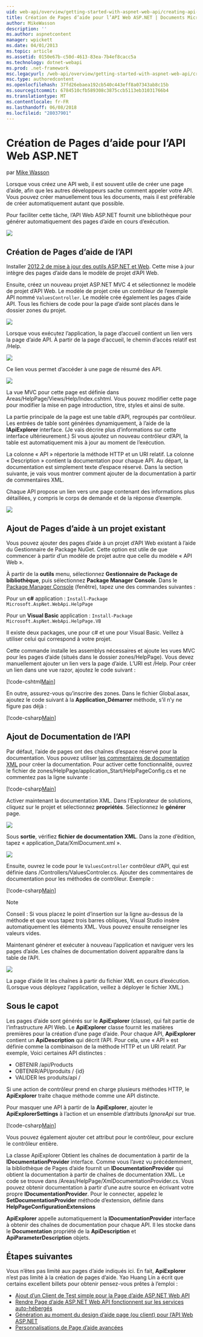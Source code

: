 ```yaml
---
uid: web-api/overview/getting-started-with-aspnet-web-api/creating-api-help-pages
title: Création de Pages d’aide pour l’API Web ASP.NET | Documents Microsoft
author: MikeWasson
description: ''
ms.author: aspnetcontent
manager: wpickett
ms.date: 04/01/2013
ms.topic: article
ms.assetid: 0150e67b-c50d-4613-83ea-7b4ef8cacc5a
ms.technology: dotnet-webapi
ms.prod: .net-framework
msc.legacyurl: /web-api/overview/getting-started-with-aspnet-web-api/creating-api-help-pages
msc.type: authoredcontent
ms.openlocfilehash: 37fd26ebaea192cb540c443eff8a07343ab8c15b
ms.sourcegitcommit: 6784510cfb589308c3875ccb5113eb31031766b4
ms.translationtype: MT
ms.contentlocale: fr-FR
ms.lasthandoff: 06/08/2018
ms.locfileid: "28037901"
---
```

<a name="creating-help-pages-for-aspnet-web-api"></a>Création de Pages d’aide pour l’API Web ASP.NET
====================
par [Mike Wasson](https://github.com/MikeWasson)

Lorsque vous créez une API web, il est souvent utile de créer une page d’aide, afin que les autres développeurs sache comment appeler votre API. Vous pouvez créer manuellement tous les documents, mais il est préférable de créer automatiquement autant que possible.

Pour faciliter cette tâche, l’API Web ASP.NET fournit une bibliothèque pour générer automatiquement des pages d’aide en cours d’exécution.

![](creating-api-help-pages/_static/image1.png)

## <a name="creating-api-help-pages"></a>Création de Pages d’aide de l’API

Installer [2012.2 de mise à jour des outils ASP.NET et Web](https://go.microsoft.com/fwlink/?LinkId=282650). Cette mise à jour intègre des pages d’aide dans le modèle de projet d’API Web.

Ensuite, créez un nouveau projet ASP.NET MVC 4 et sélectionnez le modèle de projet d’API Web. Le modèle de projet crée un contrôleur de l’exemple API nommé `ValuesController`. Le modèle crée également les pages d’aide API. Tous les fichiers de code pour la page d’aide sont placés dans le dossier zones du projet.

![](creating-api-help-pages/_static/image2.png)

Lorsque vous exécutez l’application, la page d’accueil contient un lien vers la page d’aide API. À partir de la page d’accueil, le chemin d’accès relatif est /Help.

![](creating-api-help-pages/_static/image3.png)

Ce lien vous permet d’accéder à une page de résumé des API.

![](creating-api-help-pages/_static/image4.png)

La vue MVC pour cette page est définie dans Areas/HelpPage/Views/Help/Index.cshtml. Vous pouvez modifier cette page pour modifier la mise en page introduction, titre, styles et ainsi de suite.

La partie principale de la page est une table d’API, regroupés par contrôleur. Les entrées de table sont générées dynamiquement, à l’aide de la **IApiExplorer** interface. (Je vais décrire plus d’informations sur cette interface ultérieurement.) Si vous ajoutez un nouveau contrôleur d’API, la table est automatiquement mis à jour au moment de l’exécution.

La colonne « API » répertorie la méthode HTTP et un URI relatif. La colonne « Description » contient la documentation pour chaque API. Au départ, la documentation est simplement texte d’espace réservé. Dans la section suivante, je vais vous montrer comment ajouter de la documentation à partir de commentaires XML.

Chaque API propose un lien vers une page contenant des informations plus détaillées, y compris le corps de demande et de la réponse d’exemple.

![](creating-api-help-pages/_static/image5.png)

## <a name="adding-help-pages-to-an-existing-project"></a>Ajout de Pages d’aide à un projet existant

Vous pouvez ajouter des pages d’aide à un projet d’API Web existant à l’aide du Gestionnaire de Package NuGet. Cette option est utile de que commencer à partir d’un modèle de projet autre que celle du modèle « API Web ».

À partir de la **outils** menu, sélectionnez **Gestionnaire de Package de bibliothèque**, puis sélectionnez **Package Manager Console**. Dans le [Package Manager Console](http://docs.nuget.org/docs/start-here/using-the-package-manager-console) (fenêtre), tapez une des commandes suivantes :

Pour un **c#** application : `Install-Package Microsoft.AspNet.WebApi.HelpPage`

Pour un **Visual Basic** application : `Install-Package Microsoft.AspNet.WebApi.HelpPage.VB`

Il existe deux packages, une pour c# et une pour Visual Basic. Veillez à utiliser celui qui correspond à votre projet.

Cette commande installe les assemblys nécessaires et ajoute les vues MVC pour les pages d’aide (situés dans le dossier zones/HelpPage). Vous devez manuellement ajouter un lien vers la page d’aide. L’URI est /Help. Pour créer un lien dans une vue razor, ajoutez le code suivant :

[!code-cshtml[Main](creating-api-help-pages/samples/sample1.cshtml)]

En outre, assurez-vous qu’inscrire des zones. Dans le fichier Global.asax, ajoutez le code suivant à la **Application\_Démarrer** méthode, s’il n’y ne figure pas déjà :

[!code-csharp[Main](creating-api-help-pages/samples/sample2.cs?highlight=4)]

## <a name="adding-api-documentation"></a>Ajout de Documentation de l’API

Par défaut, l’aide de pages ont des chaînes d’espace réservé pour la documentation. Vous pouvez utiliser [les commentaires de documentation XML](https://msdn.microsoft.com/library/b2s063f7.aspx) pour créer la documentation. Pour activer cette fonctionnalité, ouvrez le fichier de zones/HelpPage/application\_Start/HelpPageConfig.cs et ne commentez pas la ligne suivante :

[!code-csharp[Main](creating-api-help-pages/samples/sample3.cs)]

Activer maintenant la documentation XML. Dans l’Explorateur de solutions, cliquez sur le projet et sélectionnez **propriétés**. Sélectionnez le **générer** page.

![](creating-api-help-pages/_static/image6.png)

Sous **sortie**, vérifiez **fichier de documentation XML**. Dans la zone d’édition, tapez « application\_Data/XmlDocument.xml ».

![](creating-api-help-pages/_static/image7.png)

Ensuite, ouvrez le code pour le `ValuesController` contrôleur d’API, qui est définie dans /Controllers/ValuesControler.cs. Ajouter des commentaires de documentation pour les méthodes de contrôleur. Exemple :

[!code-csharp[Main](creating-api-help-pages/samples/sample4.cs)]

> [!NOTE]
> Conseil : Si vous placez le point d’insertion sur la ligne au-dessus de la méthode et que vous tapez trois barres obliques, Visual Studio insère automatiquement les éléments XML. Vous pouvez ensuite renseigner les valeurs vides.


Maintenant générer et exécuter à nouveau l’application et naviguer vers les pages d’aide. Les chaînes de documentation doivent apparaître dans la table de l’API.

![](creating-api-help-pages/_static/image8.png)

La page d’aide lit les chaînes à partir du fichier XML en cours d’exécution. (Lorsque vous déployez l’application, veillez à déployer le fichier XML.)

## <a name="under-the-hood"></a>Sous le capot

Les pages d’aide sont générés sur le **ApiExplorer** (classe), qui fait partie de l’infrastructure API Web. Le **ApiExplorer** classe fournit les matières premières pour la création d’une page d’aide. Pour chaque API, **ApiExplorer** contient un **ApiDescription** qui décrit l’API. Pour cela, une « API » est définie comme la combinaison de la méthode HTTP et un URI relatif. Par exemple, Voici certaines API distinctes :

- OBTENIR /api/Products
- OBTENIR/API/produits / {id}
- VALIDER les produits/api /

Si une action de contrôleur prend en charge plusieurs méthodes HTTP, le **ApiExplorer** traite chaque méthode comme une API distincte.

Pour masquer une API à partir de la **ApiExplorer**, ajouter le **ApiExplorerSettings** à l’action et un ensemble d’attributs *IgnoreApi* sur true.

[!code-csharp[Main](creating-api-help-pages/samples/sample5.cs)]

Vous pouvez également ajouter cet attribut pour le contrôleur, pour exclure le contrôleur entière.

La classe ApiExplorer Obtient les chaînes de documentation à partir de la **IDocumentationProvider** interface. Comme vous l’avez vu précédemment, la bibliothèque de Pages d’aide fournit un **IDocumentationProvider** qui obtient la documentation à partir de chaînes de documentation XML. Le code se trouve dans /Areas/HelpPage/XmlDocumentationProvider.cs. Vous pouvez obtenir documentation à partir d’une autre source en écrivant votre propre **IDocumentationProvider**. Pour le connecter, appelez le **SetDocumentationProvider** méthode d’extension, définie dans **HelpPageConfigurationExtensions**

**ApiExplorer** appelle automatiquement la **IDocumentationProvider** interface à obtenir des chaînes de documentation pour chaque API. Il les stocke dans le **Documentation** propriété de la **ApiDescription** et **ApiParameterDescription** objets.

## <a name="next-steps"></a>Étapes suivantes

Vous n’êtes pas limité aux pages d’aide indiqués ici. En fait, **ApiExplorer** n’est pas limité à la création de pages d’aide. Yao Huang Lin a écrit que certains excellent billets pour obtenir pensez-vous prêtes à l’emploi :

- [Ajout d’un Client de Test simple pour la Page d’aide ASP.NET Web API](https://blogs.msdn.com/b/yaohuang1/archive/2012/12/02/adding-a-simple-test-client-to-asp-net-web-api-help-page.aspx)
- [Rendre Page d’aide ASP.NET Web API fonctionnent sur les services auto-hébergés](https://blogs.msdn.com/b/yaohuang1/archive/2012/12/20/making-asp-net-web-api-help-page-work-on-self-hosted-services.aspx)
- [Génération au moment du design d’aide page (ou client) pour l’API Web ASP.NET](https://blogs.msdn.com/b/yaohuang1/archive/2013/01/20/design-time-generation-of-help-page-or-proxy-for-asp-net-web-api.aspx)
- [Personnalisations de Page d’aide avancées](https://blogs.msdn.com/b/yaohuang1/archive/2012/12/10/asp-net-web-api-help-page-part-3-advanced-help-page-customizations.aspx)
